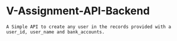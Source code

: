 # V-Assignment-API-Backend

`A Simple API to create any user in the records provided with a user_id, user_name and bank_accounts.`

